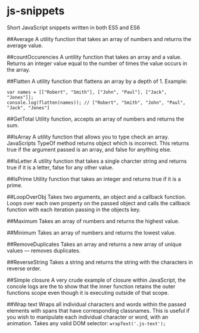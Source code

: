 # js-snippets
Short JavaScript snippets written in both ES5 and ES6

##Average
A utility function that takes an array of numbers and returns the average value.

##countOccurencies
A untility function that takes an array and a value.  Returns an integer value equal to the number of times the value occurs in the array.

##Flatten
A utility function that flattens an array by a depth of 1.
Example:
```
var names = [["Robert", "Smith"], ["John", "Paul"], ["Jack", "Jones"]];
console.log(flatten(names)); // ["Robert", "Smith", "John", "Paul", "Jack", "Jones"]
```

##GetTotal
Utility function, accepts an array of numbers and returns the sum.

##IsArray
A utility function that allows you to type check an array.  JavaScripts TypeOf method returns object which is incorrect.
This returns true if the argument passed is an array, and false for anything else.

##IsLetter
A utility function that takes a single charcter string and returns true if it is a letter, false for any other value.

##IsPrime
Utility function that takes an integer and returns true if it is a prime.

##LoopOverObj
Takes two arguments, an object and a callback function.  Loops over each own property on the passed object and calls the callback function with each iteration passing in the objects key.

##Maximum
Takes an array of numbers and returns the highest value.

##Minimum
Takes an array of numbers and returns the lowest value.

##RemoveDuplicates
Takes an array and returns a new array of unique values &mdash; removes duplicates.

##ReverseString
Takes a string and returns the string with the characters in reverse order. 

##Simple closure
A very crude example of closure within JavaScript, the concole logs are the to show that the inner function retains the outer functions scope even though it is executing outside of that scope.

##Wrap text
Wraps all individual characters and words within the passed elements with spans that have corresponding classnames.
This is useful if you wish to manipulate each individual character or word, with an animation.
Takes any valid DOM selector:
`wrapText('.js-text');`
